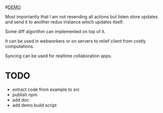 #[DEMO](http://lapanoid.github.io/redux-remote)

Most importantly that I am not resending all actions but listen store updates and send it to another redux instance which updates itself. 

Some diff algorithm can implemented on top of it.

It can be used in webworkers or on servers to relief client from costly computations.

Syncing can be used for realtime collaboration apps.

# TODO
- extract code from example to src
- publish npm 
- add doc
- add demo build script
